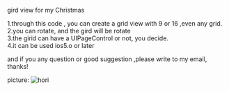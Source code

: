 gird view for my Christmas

1.through this code , you can create a grid view with 9 or 16 ,even any grid.                                        
2.you can rotate, and the gird will be rotate     
3.the girid can have a UIPageControl or not, you decide.     
4.it can be used ios5.o or later   

and if you any question or good suggestion ,please write to my email, thanks!

picture: 
![hori](https://raw.github.com/dudongdaoqi/gridview/master/hori.png)

